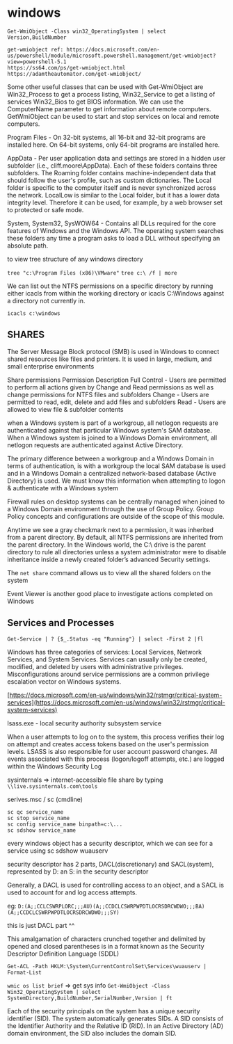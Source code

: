 # windows

`Get-WmiObject -Class win32_OperatingSystem | select Version,BuildNumber`

```text
get-wmiobject ref: https://docs.microsoft.com/en-us/powershell/module/microsoft.powershell.management/get-wmiobject?view=powershell-5.1
https://ss64.com/ps/get-wmiobject.html
https://adamtheautomator.com/get-wmiobject/
```

Some other useful classes that can be used with Get-WmiObject are Win32\_Process to get a process listing, Win32\_Service to get a listing of services Win32\_Bios to get BIOS information. We can use the ComputerName parameter to get information about remote computers. GetWmiObject can be used to start and stop services on local and remote computers.

Program Files - On 32-bit systems, all 16-bit and 32-bit programs are installed here. On 64-bit systems, only 64-bit programs are installed here.

AppData - Per user application data and settings are stored in a hidden user subfolder \(i.e., cliff.moore\AppData\). Each of these folders contains three subfolders. The Roaming folder contains machine-independent data that should follow the user's profile, such as custom dictionaries. The Local folder is specific to the computer itself and is never synchronized across the network. LocalLow is similar to the Local folder, but it has a lower data integrity level. Therefore it can be used, for example, by a web browser set to protected or safe mode.

System, System32, SysWOW64 - Contains all DLLs required for the core features of Windows and the Windows API. The operating system searches these folders any time a program asks to load a DLL without specifying an absolute path.

to view tree structure of any windows directory

`tree "c:\Program Files (x86)\VMware"` `tree c:\ /f | more`

We can list out the NTFS permissions on a specific directory by running either icacls from within the working directory or icacls C:\Windows against a directory not currently in.

`icacls c:\windows`

## SHARES

The Server Message Block protocol \(SMB\) is used in Windows to connect shared resources like files and printers. It is used in large, medium, and small enterprise environments

Share permissions Permission Description Full Control - Users are permitted to perform all actions given by Change and Read permissions as well as change permissions for NTFS files and subfolders Change - Users are permitted to read, edit, delete and add files and subfolders Read - Users are allowed to view file & subfolder contents

when a Windows system is part of a workgroup, all netlogon requests are authenticated against that particular Windows system's SAM database. When a Windows system is joined to a Windows Domain environment, all netlogon requests are authenticated against Active Directory.

The primary difference between a workgroup and a Windows Domain in terms of authentication, is with a workgroup the local SAM database is used and in a Windows Domain a centralized network-based database \(Active Directory\) is used. We must know this information when attempting to logon & authenticate with a Windows system

Firewall rules on desktop systems can be centrally managed when joined to a Windows Domain environment through the use of Group Policy. Group Policy concepts and configurations are outside of the scope of this module.

Anytime we see a gray checkmark next to a permission, it was inherited from a parent directory. By default, all NTFS permissions are inherited from the parent directory. In the Windows world, the C:\ drive is the parent directory to rule all directories unless a system administrator were to disable inheritance inside a newly created folder’s advanced Security settings.

The `net share` command allows us to view all the shared folders on the system

Event Viewer is another good place to investigate actions completed on Windows

## Services and Processes

`Get-Service | ? {$_.Status -eq "Running"} | select -First 2 |fl`

Windows has three categories of services: Local Services, Network Services, and System Services. Services can usually only be created, modified, and deleted by users with administrative privileges. Misconfigurations around service permissions are a common privilege escalation vector on Windows systems.

[https://docs.microsoft.com/en-us/windows/win32/rstmgr/critical-system-services](https://docs.microsoft.com/en-us/windows/win32/rstmgr/critical-system-services)

lsass.exe - local security authority subsystem service

When a user attempts to log on to the system, this process verifies their log on attempt and creates access tokens based on the user's permission levels. LSASS is also responsible for user account password changes. All events associated with this process \(logon/logoff attempts, etc.\) are logged within the Windows Security Log

sysinternals =&gt; internet-accessible file share by typing `\\live.sysinternals.com\tools`

serives.msc / sc \(cmdline\)

```text
sc qc service_name
sc stop service_name
sc config service_name binpath=c:\...
sc sdshow service_name
```

every windows object has a security descriptor, which we can see for a service using sc sdshow wuauserv

security descriptor has 2 parts, DACL\(discretionary\) and SACL\(system\), represented by D: an S: in the security descriptor

Generally, a DACL is used for controlling access to an object, and a SACL is used to account for and log access attempts.

eg: `D:(A;;CCLCSWRPLORC;;;AU)(A;;CCDCLCSWRPWPDTLOCRSDRCWDWO;;;BA)(A;;CCDCLCSWRPWPDTLOCRSDRCWDWO;;;SY)`

this is just DACL part ^^

This amalgamation of characters crunched together and delimited by opened and closed parentheses is in a format known as the Security Descriptor Definition Language \(SDDL\)

`Get-ACL -Path HKLM:\System\CurrentControlSet\Services\wuauserv | Format-List`

`wmic os list brief` =&gt; get sys info `Get-WmiObject -Class Win32_OperatingSystem | select SystemDirectory,BuildNumber,SerialNumber,Version | ft`

Each of the security principals on the system has a unique security identifier \(SID\). The system automatically generates SIDs. A SID consists of the Identifier Authority and the Relative ID \(RID\). In an Active Directory \(AD\) domain environment, the SID also includes the domain SID.

